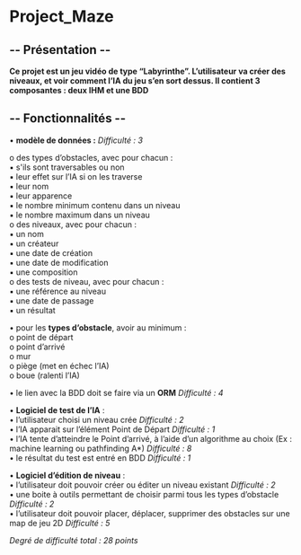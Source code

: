 # Project_Maze

## -- Présentation --

__Ce projet est un jeu vidéo de type “Labyrinthe”. L’utilisateur va créer des niveaux, et voir
comment l’IA du jeu s’en sort dessus. Il contient 3 composantes : deux IHM et une BDD__

## -- Fonctionnalités --

• __modèle de données :__ *Difficulté : 3*   

  o des types d’obstacles, avec pour chacun :  
    ▪ s'ils sont traversables ou non  
    ▪ leur effet sur l’IA si on les traverse  
    ▪ leur nom  
    ▪ leur apparence  
    ▪ le nombre minimum contenu dans un niveau  
    ▪ le nombre maximum dans un niveau  
  o des niveaux, avec pour chacun :  
    ▪ un nom  
    ▪ un créateur  
    ▪ une date de création  
    ▪ une date de modification  
    ▪ une composition  
  o des tests de niveau, avec pour chacun :  
    ▪ une référence au niveau  
    ▪ une date de passage  
    ▪ un résultat  
    
• pour les __types d’obstacle__, avoir au minimum :  
  o point de départ  
  o point d’arrivé  
  o mur  
  o piège (met en échec l’IA)  
  o boue (ralenti l’IA)  
  
• le lien avec la BDD doit se faire via un __ORM__ *Difficulté : 4*  

• __Logiciel de test de l’IA__ :  
  • l’utilisateur choisi un niveau crée *Difficulté : 2*  
  • l’IA apparait sur l’élément Point de Départ *Difficulté : 1*  
  • l’IA tente d’atteindre le Point d’arrivé, à l’aide d’un algorithme au choix (Ex :
  machine learning ou pathfinding A*) *Difficulté : 8*  
  • le résultat du test est entré en BDD *Difficulté : 1*  
  
• __Logiciel d’édition de niveau__ :  
  • l’utilisateur doit pouvoir créer ou éditer un niveau existant *Difficulté : 2*  
  • une boite à outils permettant de choisir parmi tous les types d’obstacle
  *Difficulté : 2*  
  • l’utilisateur doit pouvoir placer, déplacer, supprimer des obstacles sur une map
  de jeu 2D *Difficulté : 5*  
  
  
*Degré de difficulté total : 28 points*
